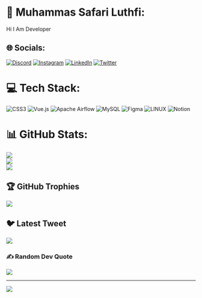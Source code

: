 # 💫 Muhammas Safari Luthfi:
Hi I Am Developer


## 🌐 Socials:
[![Discord](https://img.shields.io/badge/Discord-%237289DA.svg?logo=discord&logoColor=white)](https://discord.gg/xname#0928) [![Instagram](https://img.shields.io/badge/Instagram-%23E4405F.svg?logo=Instagram&logoColor=white)](https://instagram.com/_luthfi_punya) [![LinkedIn](https://img.shields.io/badge/LinkedIn-%230077B5.svg?logo=linkedin&logoColor=white)](https://linkedin.com/in/MuhammadSafariLuthfi) [![Twitter](https://img.shields.io/badge/Twitter-%231DA1F2.svg?logo=Twitter&logoColor=white)](https://twitter.com/SafariLuthfi1) 

# 💻 Tech Stack:
![CSS3](https://img.shields.io/badge/css3-%231572B6.svg?style=for-the-badge&logo=css3&logoColor=white) ![Vue.js](https://img.shields.io/badge/vuejs-%2335495e.svg?style=for-the-badge&logo=vuedotjs&logoColor=%234FC08D) ![Apache Airflow](https://img.shields.io/badge/Apache%20Airflow-017CEE?style=for-the-badge&logo=Apache%20Airflow&logoColor=white) ![MySQL](https://img.shields.io/badge/mysql-%2300f.svg?style=for-the-badge&logo=mysql&logoColor=white) 	![Figma](https://img.shields.io/badge/figma-%23F24E1E.svg?style=for-the-badge&logo=figma&logoColor=white) ![LINUX](https://img.shields.io/badge/Linux-FCC624?style=for-the-badge&logo=linux&logoColor=black) ![Notion](https://img.shields.io/badge/Notion-%23000000.svg?style=for-the-badge&logo=notion&logoColor=white)
# 📊 GitHub Stats:
![](https://github-readme-stats.vercel.app/api?username=ssFari&theme=radical&hide_border=false&include_all_commits=false&count_private=false)<br/>
![](https://github-readme-streak-stats.herokuapp.com/?user=ssFari&theme=radical&hide_border=false)<br/>
![](https://github-readme-stats.vercel.app/api/top-langs/?username=ssFari&theme=radical&hide_border=false&include_all_commits=false&count_private=false&layout=compact)

## 🏆 GitHub Trophies
![](https://github-profile-trophy.vercel.app/?username=ssFari&theme=radical&no-frame=true&no-bg=false&margin-w=4)

## 🐦 Latest Tweet
[![](https://gtce.itsvg.in/api?username=SafariLuthfi1)](https://github.com/VishwaGauravIn/github-twitter-card-embed)

### ✍️ Random Dev Quote
![](https://quotes-github-readme.vercel.app/api?type=horizontal&theme=radical)

---
[![](https://visitcount.itsvg.in/api?id=ssFari&icon=0&color=0)](https://visitcount.itsvg.in)

<!-- Proudly created with GPRM ( https://gprm.itsvg.in ) -->
